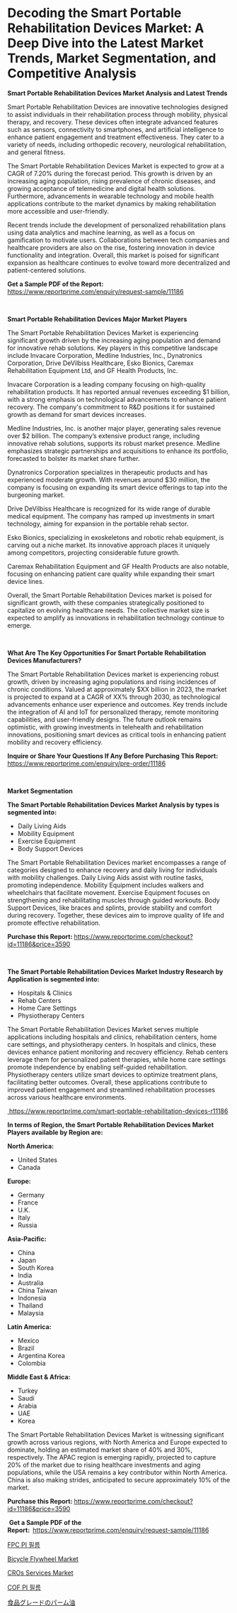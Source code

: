 <p><h1>Decoding the Smart Portable Rehabilitation Devices Market: A Deep Dive into the Latest Market Trends, Market Segmentation, and Competitive Analysis</h1></p><p><strong>Smart Portable Rehabilitation Devices Market Analysis and Latest Trends</strong></p>
<p><p>Smart Portable Rehabilitation Devices are innovative technologies designed to assist individuals in their rehabilitation process through mobility, physical therapy, and recovery. These devices often integrate advanced features such as sensors, connectivity to smartphones, and artificial intelligence to enhance patient engagement and treatment effectiveness. They cater to a variety of needs, including orthopedic recovery, neurological rehabilitation, and general fitness.</p><p>The Smart Portable Rehabilitation Devices Market is expected to grow at a CAGR of 7.20% during the forecast period. This growth is driven by an increasing aging population, rising prevalence of chronic diseases, and growing acceptance of telemedicine and digital health solutions. Furthermore, advancements in wearable technology and mobile health applications contribute to the market dynamics by making rehabilitation more accessible and user-friendly.</p><p>Recent trends include the development of personalized rehabilitation plans using data analytics and machine learning, as well as a focus on gamification to motivate users. Collaborations between tech companies and healthcare providers are also on the rise, fostering innovation in device functionality and integration. Overall, this market is poised for significant expansion as healthcare continues to evolve toward more decentralized and patient-centered solutions.</p></p>
<p><strong>Get a Sample PDF of the Report:&nbsp;</strong> <a href="https://www.reportprime.com/enquiry/request-sample/11186">https://www.reportprime.com/enquiry/request-sample/11186</a></p>
<p>&nbsp;</p>
<p><strong>Smart Portable Rehabilitation Devices Major Market Players</strong></p>
<p><p>The Smart Portable Rehabilitation Devices Market is experiencing significant growth driven by the increasing aging population and demand for innovative rehab solutions. Key players in this competitive landscape include Invacare Corporation, Medline Industries, Inc., Dynatronics Corporation, Drive DeVilbiss Healthcare, Esko Bionics, Caremax Rehabilitation Equipment Ltd, and GF Health Products, Inc.</p><p>Invacare Corporation is a leading company focusing on high-quality rehabilitation products. It has reported annual revenues exceeding $1 billion, with a strong emphasis on technological advancements to enhance patient recovery. The company's commitment to R&D positions it for sustained growth as demand for smart devices increases.</p><p>Medline Industries, Inc. is another major player, generating sales revenue over $2 billion. The company’s extensive product range, including innovative rehab solutions, supports its robust market presence. Medline emphasizes strategic partnerships and acquisitions to enhance its portfolio, forecasted to bolster its market share further.</p><p>Dynatronics Corporation specializes in therapeutic products and has experienced moderate growth. With revenues around $30 million, the company is focusing on expanding its smart device offerings to tap into the burgeoning market.</p><p>Drive DeVilbiss Healthcare is recognized for its wide range of durable medical equipment. The company has ramped up investments in smart technology, aiming for expansion in the portable rehab sector.</p><p>Esko Bionics, specializing in exoskeletons and robotic rehab equipment, is carving out a niche market. Its innovative approach places it uniquely among competitors, projecting considerable future growth.</p><p>Caremax Rehabilitation Equipment and GF Health Products are also notable, focusing on enhancing patient care quality while expanding their smart device lines. </p><p>Overall, the Smart Portable Rehabilitation Devices market is poised for significant growth, with these companies strategically positioned to capitalize on evolving healthcare needs. The collective market size is expected to amplify as innovations in rehabilitation technology continue to emerge.</p></p>
<p>&nbsp;</p>
<p><strong>What Are The Key Opportunities For Smart Portable Rehabilitation Devices Manufacturers?</strong></p>
<p><p>The Smart Portable Rehabilitation Devices market is experiencing robust growth, driven by increasing aging populations and rising incidences of chronic conditions. Valued at approximately $XX billion in 2023, the market is projected to expand at a CAGR of XX% through 2030, as technological advancements enhance user experience and outcomes. Key trends include the integration of AI and IoT for personalized therapy, remote monitoring capabilities, and user-friendly designs. The future outlook remains optimistic, with growing investments in telehealth and rehabilitation innovations, positioning smart devices as critical tools in enhancing patient mobility and recovery efficiency.</p></p>
<p><strong>Inquire or Share Your Questions If Any Before Purchasing This Report:</strong> <a href="https://www.reportprime.com/enquiry/pre-order/11186">https://www.reportprime.com/enquiry/pre-order/11186</a></p>
<p>&nbsp;</p>
<p><strong>Market Segmentation</strong></p>
<p><strong>The Smart Portable Rehabilitation Devices Market Analysis by types is segmented into:</strong></p>
<p><ul><li>Daily Living Aids</li><li>Mobility Equipment</li><li>Exercise Equipment</li><li>Body Support Devices</li></ul></p>
<p><p>The Smart Portable Rehabilitation Devices market encompasses a range of categories designed to enhance recovery and daily living for individuals with mobility challenges. Daily Living Aids assist with routine tasks, promoting independence. Mobility Equipment includes walkers and wheelchairs that facilitate movement. Exercise Equipment focuses on strengthening and rehabilitating muscles through guided workouts. Body Support Devices, like braces and splints, provide stability and comfort during recovery. Together, these devices aim to improve quality of life and promote effective rehabilitation.</p></p>
<p><strong>Purchase this Report:&nbsp;</strong><a href="https://www.reportprime.com/checkout?id=11186&price=3590">https://www.reportprime.com/checkout?id=11186&price=3590</a></p>
<p>&nbsp;</p>
<p><strong>The Smart Portable Rehabilitation Devices Market Industry Research by Application is segmented into:</strong></p>
<p><ul><li>Hospitals & Clinics</li><li>Rehab Centers</li><li>Home Care Settings</li><li>Physiotherapy Centers</li></ul></p>
<p><p>The Smart Portable Rehabilitation Devices Market serves multiple applications including hospitals and clinics, rehabilitation centers, home care settings, and physiotherapy centers. In hospitals and clinics, these devices enhance patient monitoring and recovery efficiency. Rehab centers leverage them for personalized patient therapies, while home care settings promote independence by enabling self-guided rehabilitation. Physiotherapy centers utilize smart devices to optimize treatment plans, facilitating better outcomes. Overall, these applications contribute to improved patient engagement and streamlined rehabilitation processes across various healthcare environments.</p></p>
<p><a href="https://www.reportprime.com/smart-portable-rehabilitation-devices-r11186">&nbsp;https://www.reportprime.com/smart-portable-rehabilitation-devices-r11186</a></p>
<p><strong>In terms of Region, the Smart Portable Rehabilitation Devices Market Players available by Region are:</strong></p>
<p>
    <p> <strong> North America: </strong>
        <ul>
            <li>United States</li>
            <li>Canada</li>
        </ul>
        </p> 
    <p> <strong> Europe: </strong>
        <ul>
            <li>Germany</li>
            <li>France</li>
            <li>U.K.</li>
            <li>Italy</li>
            <li>Russia</li>
        </ul>
        </p> 
    <p> <strong> Asia-Pacific: </strong>
        <ul>
            <li>China</li>
            <li>Japan</li>
            <li>South Korea</li>
            <li>India</li>
            <li>Australia</li>
            <li>China Taiwan</li>
            <li>Indonesia</li>
            <li>Thailand</li>
            <li>Malaysia</li>
        </ul>
        </p> 
    <p> <strong> Latin America: </strong>
        <ul>
            <li>Mexico</li>
            <li>Brazil</li>
            <li>Argentina Korea</li>
            <li>Colombia</li>
        </ul>
        </p> 
    <p> <strong> Middle East & Africa: </strong>
        <ul>
            <li>Turkey</li>
            <li>Saudi</li>
            <li>Arabia</li>
            <li>UAE</li>
            <li>Korea</li>
        </ul>
    </p>
    </p>
<p><p>The Smart Portable Rehabilitation Devices Market is witnessing significant growth across various regions, with North America and Europe expected to dominate, holding an estimated market share of 40% and 30%, respectively. The APAC region is emerging rapidly, projected to capture 20% of the market due to rising healthcare investments and aging populations, while the USA remains a key contributor within North America. China is also making strides, anticipated to secure approximately 10% of the market.</p></p>
<p><strong>Purchase this Report: </strong><a href="https://www.reportprime.com/checkout?id=11186&price=3590">https://www.reportprime.com/checkout?id=11186&price=3590</a></p>
<p>&nbsp;<strong>Get a Sample PDF of the Report:&nbsp;&nbsp;</strong><a href="https://www.reportprime.com/enquiry/request-sample/11186">https://www.reportprime.com/enquiry/request-sample/11186</a></p>
<p><strong></strong></p>
<p><p><a href="https://medium.com/@rekhakhatun65/fpc-pi-films-market-%EC%9D%98-%EA%B8%80%EB%A1%9C%EB%B2%8C-%EC%8B%9C%EC%9E%A5-%EA%B0%9C%EC%9A%94%EB%8A%94-%EC%A0%84-%EC%84%B8%EA%B3%84-%EB%B0%8F-%EC%A3%BC%EC%9A%94-%EC%8B%9C%EC%9E%A5%EC%9D%98-%EC%82%B0%EC%97%85%EC%97%90-%EC%98%81%ED%96%A5%EC%9D%84-%EB%AF%B8%EC%B9%98%EB%8A%94-%EC%A3%BC%EC%9A%94-%ED%8A%B8%EB%A0%8C%EB%93%9C%EC%97%90-%EB%8C%80%ED%95%9C-%EB%8F%85%ED%8A%B9%ED%95%9C-%EA%B4%80%EC%A0%90%EC%9D%84-%EC%A0%9C%EA%B3%B5%ED%95%A9%EB%8B%88%EB%8B%A4-67665ee0e732">FPC PI 필름</a></p><p><a href="https://issuu.com/reportprime-2/docs/bicycle-flywheel-market-size-2030.p_169f48a452f5e0">Bicycle Flywheel Market</a></p><p><a href="https://www.linkedin.com/pulse/strategic-market-insights-navigating-global-cros-services-landscape-dsscf?trackingId=Ni%2FWck%2F8TgugUEENdN3P%2Fg%3D%3D">CROs Services Market</a></p><p><a href="https://medium.com/@rekhakhatun65/cof-pi-films-market-%EC%9D%98-%EA%B8%80%EB%A1%9C%EB%B2%8C-%EC%8B%9C%EC%9E%A5-%EA%B0%9C%EC%9A%94%EB%8A%94-%EC%A0%84-%EC%84%B8%EA%B3%84-%EB%B0%8F-%EC%A3%BC%EC%9A%94-%EC%8B%9C%EC%9E%A5%EC%9D%98-%EC%82%B0%EC%97%85%EC%97%90-%EC%98%81%ED%96%A5%EC%9D%84-%EB%AF%B8%EC%B9%98%EB%8A%94-%EC%A3%BC%EC%9A%94-%ED%8A%B8%EB%A0%8C%EB%93%9C%EC%97%90-%EB%8C%80%ED%95%9C-%EB%8F%85%ED%8A%B9%ED%95%9C-%EA%B4%80%EC%A0%90%EC%9D%84-%EC%A0%9C%EA%B3%B5%ED%95%A9%EB%8B%88%EB%8B%A4-43f39e3445a6">COF PI 필름</a></p><p><a href="https://medium.com/@amayrani15moore/food-grade-palm-oil-market-%E3%81%AE%E3%82%B0%E3%83%AD%E3%83%BC%E3%83%90%E3%83%AB%E5%B8%82%E5%A0%B4%E6%A6%82%E8%A6%81%E3%81%AF-%E4%B8%96%E7%95%8C%E3%81%8A%E3%82%88%E3%81%B3%E4%B8%BB%E8%A6%81%E5%B8%82%E5%A0%B4%E3%81%AB%E3%81%8A%E3%81%91%E3%82%8B%E6%A5%AD%E7%95%8C%E3%81%AB%E5%BD%B1%E9%9F%BF%E3%82%92%E4%B8%8E%E3%81%88%E3%82%8B%E4%B8%BB%E8%A6%81%E3%81%AA%E3%83%88%E3%83%AC%E3%83%B3%E3%83%89%E3%81%AB%E3%81%A4%E3%81%84%E3%81%A6-%E7%8B%AC%E8%87%AA%E3%81%AE%E8%A6%96%E7%82%B9%E3%82%92%E6%8F%90%E4%BE%9B%E3%81%97%E3%81%BE%E3%81%99-66116765827f">食品グレードのパーム油</a></p></p>